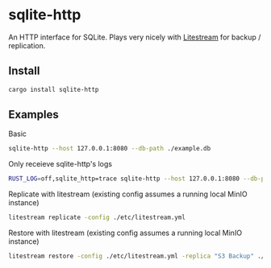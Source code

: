 # sqlite-http

An HTTP interface for SQLite. Plays very nicely with [Litestream](https://litestream.io/) for backup / replication.

## Install

```sh
cargo install sqlite-http
```

## Examples

Basic

```sh
sqlite-http --host 127.0.0.1:8080 --db-path ./example.db
```

Only receieve sqlite-http's logs

```sh
RUST_LOG=off,sqlite_http=trace sqlite-http --host 127.0.0.1:8080 --db-path ./example.db
```

Replicate with litestream (existing config assumes a running local MinIO instance)

```sh
litestream replicate -config ./etc/litestream.yml
```

Restore with litestream (existing config assumes a running local MinIO instance)

```sh
litestream restore -config ./etc/litestream.yml -replica "S3 Backup" ./example.db
```
